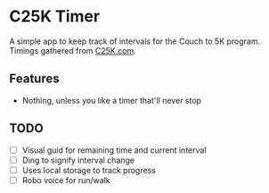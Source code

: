 # C25K Timer

A simple app to keep track of intervals for the Couch to 5K program. Timings gathered from [C25K.com](http://www.c25k.com/c25k_treadmill.html).

## Features

- Nothing, unless you like a timer that'll never stop

## TODO

- [ ] Visual guid for remaining time and current interval
- [ ] Ding to signify interval change
- [ ] Uses local storage to track progress
- [ ] Robo voice for run/walk